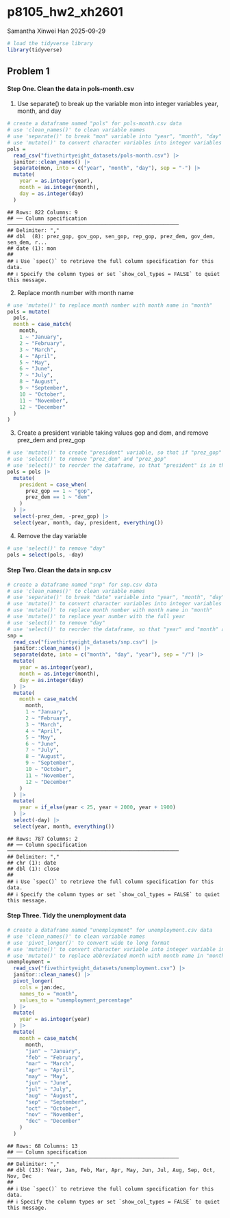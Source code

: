 p8105_hw2_xh2601
================
Samantha Xinwei Han
2025-09-29

``` r
# load the tidyverse library
library(tidyverse)
```

## Problem 1

#### Step One. Clean the data in pols-month.csv

1.  Use separate() to break up the variable mon into integer variables
    year, month, and day

``` r
# create a dataframe named "pols" for pols-month.csv data
# use 'clean_names()' to clean variable names
# use 'separate()' to break "mon" variable into "year", "month", "day" variables, separated by "-"
# use 'mutate()' to convert character variables into integer variables
pols = 
  read_csv("fivethirtyeight_datasets/pols-month.csv") |> 
  janitor::clean_names() |> 
  separate(mon, into = c("year", "month", "day"), sep = "-") |> 
  mutate(
    year = as.integer(year),
    month = as.integer(month),
    day = as.integer(day)
  )
```

    ## Rows: 822 Columns: 9
    ## ── Column specification ────────────────────────────────────────────────────────
    ## Delimiter: ","
    ## dbl  (8): prez_gop, gov_gop, sen_gop, rep_gop, prez_dem, gov_dem, sen_dem, r...
    ## date (1): mon
    ## 
    ## ℹ Use `spec()` to retrieve the full column specification for this data.
    ## ℹ Specify the column types or set `show_col_types = FALSE` to quiet this message.

2.  Replace month number with month name

``` r
# use 'mutate()' to replace month number with month name in "month"
pols = mutate(
  pols,
  month = case_match(
    month,
    1 ~ "January",
    2 ~ "February",
    3 ~ "March",
    4 ~ "April",
    5 ~ "May",
    6 ~ "June",
    7 ~ "July",
    8 ~ "August",
    9 ~ "September",
    10 ~ "October",
    11 ~ "November",
    12 ~ "December"
  )
)
```

3.  Create a president variable taking values gop and dem, and remove
    prez_dem and prez_gop

``` r
# use 'mutate()' to create "president" variable, so that if "prez_gop" is 1, "president" is "gop", and if "prez_dem" is 1, "president" is "dem"
# use 'select()' to remove "prez_dem" and "prez_gop"
# use 'select()' to reorder the dataframe, so that "president" is in the front
pols = pols |> 
  mutate(
    president = case_when(
      prez_gop == 1 ~ "gop",
      prez_dem == 1 ~ "dem"
    )
  ) |> 
  select(-prez_dem, -prez_gop) |> 
  select(year, month, day, president, everything())
```

4.  Remove the day variable

``` r
# use 'select()' to remove "day"
pols = select(pols, -day)
```

#### Step Two. Clean the data in snp.csv

``` r
# create a dataframe named "snp" for snp.csv data
# use 'clean_names()' to clean variable names
# use 'separate()' to break "date" variable into "year", "month", "day" variables, separated by "/"
# use 'mutate()' to convert character variables into integer variables
# use 'mutate()' to replace month number with month name in "month"
# use 'mutate()' to replace year number with the full year
# use 'select()' to remove "day"
# use 'select()' to reorder the dataframe, so that "year" and "month" are the leading cols
snp = 
  read_csv("fivethirtyeight_datasets/snp.csv") |> 
  janitor::clean_names() |> 
  separate(date, into = c("month", "day", "year"), sep = "/") |> 
  mutate(
    year = as.integer(year),
    month = as.integer(month),
    day = as.integer(day)
  ) |> 
  mutate(
    month = case_match(
      month,
      1 ~ "January",
      2 ~ "February",
      3 ~ "March",
      4 ~ "April",
      5 ~ "May",
      6 ~ "June",
      7 ~ "July",
      8 ~ "August",
      9 ~ "September",
      10 ~ "October",
      11 ~ "November",
      12 ~ "December"
    )
  ) |> 
  mutate(
    year = if_else(year < 25, year + 2000, year + 1900)
  ) |> 
  select(-day) |> 
  select(year, month, everything())
```

    ## Rows: 787 Columns: 2
    ## ── Column specification ────────────────────────────────────────────────────────
    ## Delimiter: ","
    ## chr (1): date
    ## dbl (1): close
    ## 
    ## ℹ Use `spec()` to retrieve the full column specification for this data.
    ## ℹ Specify the column types or set `show_col_types = FALSE` to quiet this message.

#### Step Three. Tidy the unemployment data

``` r
# create a dataframe named "unemployment" for unemployment.csv data
# use 'clean_names()' to clean variable names
# use 'pivot_longer()' to convert wide to long format
# use 'mutate()' to convert character variable into integer variable in "year"
# use 'mutate()' to replace abbreviated month with month name in "month"
unemployment = 
  read_csv("fivethirtyeight_datasets/unemployment.csv") |> 
  janitor::clean_names() |> 
  pivot_longer(
    cols = jan:dec,
    names_to = "month",
    values_to = "unemployment_percentage"
  ) |> 
  mutate(
    year = as.integer(year)
  ) |> 
  mutate(
    month = case_match(
      month,
      "jan" ~ "January",
      "feb" ~ "February",
      "mar" ~ "March",
      "apr" ~ "April",
      "may" ~ "May",
      "jun" ~ "June",
      "jul" ~ "July",
      "aug" ~ "August",
      "sep" ~ "September",
      "oct" ~ "October",
      "nov" ~ "November",
      "dec" ~ "December"
    )
  )
```

    ## Rows: 68 Columns: 13
    ## ── Column specification ────────────────────────────────────────────────────────
    ## Delimiter: ","
    ## dbl (13): Year, Jan, Feb, Mar, Apr, May, Jun, Jul, Aug, Sep, Oct, Nov, Dec
    ## 
    ## ℹ Use `spec()` to retrieve the full column specification for this data.
    ## ℹ Specify the column types or set `show_col_types = FALSE` to quiet this message.
